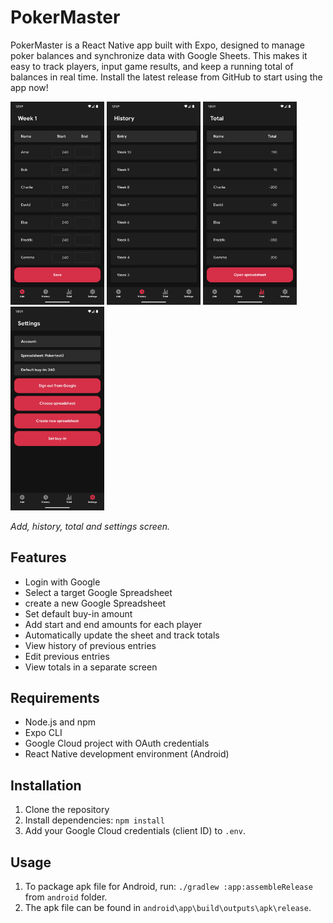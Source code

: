 # PokerMaster

PokerMaster is a React Native app built with Expo, designed to manage poker balances and synchronize data with Google Sheets. This makes it easy to track players, input game results, and keep a running total of balances in real time.
Install the latest release from GitHub to start using the app now!

<p align="left">
<img width=150 src=screenshots/Add.png/>
<img width=150 src=screenshots/History.png/>
<img width=150 src=screenshots/Total.png/>
<img width=150 src=screenshots/Settings.png/>
</p>

_Add, history, total and settings screen._

## Features
- Login with Google
- Select a target Google Spreadsheet
- create a new Google Spreadsheet
- Set default buy-in amount
- Add start and end amounts for each player
- Automatically update the sheet and track totals
- View history of previous entries
- Edit previous entries
- View totals in a separate screen

## Requirements
- Node.js and npm
- Expo CLI
- Google Cloud project with OAuth credentials
- React Native development environment (Android)

## Installation
1. Clone the repository
2. Install dependencies: `npm install`
3. Add your Google Cloud credentials (client ID) to `.env`.

## Usage
1. To package apk file for Android, run: `./gradlew :app:assembleRelease` from `android` folder.
2. The apk file can be found in `android\app\build\outputs\apk\release`.
